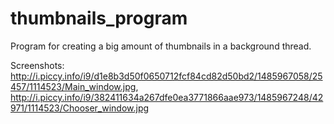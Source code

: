 # thumbnails_program
Program for creating a big amount of thumbnails in a background thread.

Screenshots: http://i.piccy.info/i9/d1e8b3d50f0650712fcf84cd82d50bd2/1485967058/25457/1114523/Main_window.jpg, http://i.piccy.info/i9/382411634a267dfe0ea3771866aae973/1485967248/42971/1114523/Chooser_window.jpg
